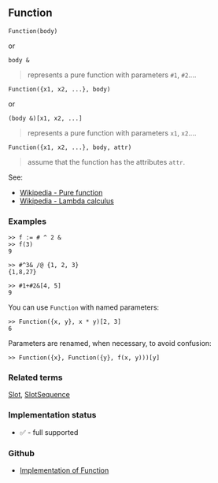 ## Function

```
Function(body)
```

or

```
body &
```

> represents a pure function with parameters `#1`, `#2`....

```
Function({x1, x2, ...}, body)
```

or

```
(body &)[x1, x2, ...]
```

> represents a pure function with parameters `x1`, `x2`....


```
Function({x1, x2, ...}, body, attr)
```

> assume that the function has the attributes `attr`.

See:  
* [Wikipedia - Pure function](https://en.wikipedia.org/wiki/Pure_function)
* [Wikipedia - Lambda calculus](https://en.wikipedia.org/wiki/Lambda_calculus)
  
### Examples

``` 
>> f := # ^ 2 &
>> f(3)
9

>> #^3& /@ {1, 2, 3}
{1,8,27}

>> #1+#2&[4, 5]
9
```

You can use `Function` with named parameters:
    
```
>> Function({x, y}, x * y)[2, 3]
6
```

Parameters are renamed, when necessary, to avoid confusion:
    
```
>> Function({x}, Function({y}, f(x, y)))[y]
```

### Related terms
[Slot](Slot.md), [SlotSequence](SlotSequence.md) 






### Implementation status

* &#x2705; - full supported

### Github

* [Implementation of Function](https://github.com/axkr/symja_android_library/blob/master/symja_android_library/matheclipse-core/src/main/java/org/matheclipse/core/builtin/StructureFunctions.java#L616) 
